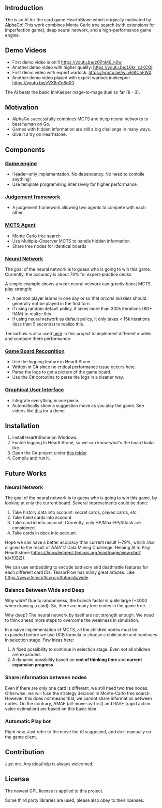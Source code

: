 ## Introduction

The is an AI for the card game HearthStone which originally motivated by AlphaGo! This work combines Monte Carlo tree search (with extensions for imperfection game), deep neural network, and a high-performance game engine.

## Demo Videos
* First demo video is on!!! https://youtu.be/z0I1nM6_k0w
* Another demo video with higher quality: https://youtu.be/L6kr_zJKCQI
* First demo video with expert warlock: https://youtu.be/wLvBlKChFW0
* Another demo video played with expert warlock innkeeper: https://youtu.be/yVX8nTo8o00

The AI beats the basic InnKeeper mage-to-mage duel so far (8 - 0).

## Motivation
* AlphaGo successfully combines MCTS and deep neural networks to beat human on Go.
* Games with hidden information are still a big challenge in many ways.
* Give it a try on Hearhstone.

## Components

### [Game engine](./engine)
* Header-only implementation. No dependency. No need to compile anything!
* Use template programming intensively for higher performance.

### [Judgement framework](./judge)
* A judgement framework allowing two agents to compete with each other.

### [MCTS Agent](./agents/include/agents)
* Monte Carlo tree search
* Use Multiple-Observer MCTS to handle hidden information
* Share tree nodes for identical boards
  
### [Neural Network](./agents/include/neural_net)

The goal of the neural network is to guess who is going to win this game. Currently, the accuracy is about 79% for expert-practice decks.

A simple example shows a weak neural network can *greatly* boost MCTS play strength:
  * A person player learns in one day or so that *arcane missiles* should generally not be played in the first turn.
  * If using random default policy, it takes more than 300k iterations (8G+ RAM) to realize this.
  * If using neural network as default policy, it only takes < 15k iterations (less than 5 seconds) to realize this.
  
Tensorflow is also used [here](./agents/train/tensorflow) in this project to implement different models and compare there performance.

### [Game Board Recognition](./ui/build/vs2017/HearthstoneAI/LogWatcher)
* Use the logging feature in HearthStone
* Written in C# since no critical performance issue occurs here.
* Parse the logs to get a picture of the game board.
* Use the C# coroutine to parse the logs in a cleaner way.

### [Graphical User Interface](./ui)
* Integrate everything in one piece.
* Automatically show a suggestion move as you play the game. See videos like [this](https://youtu.be/L6kr_zJKCQI) for a demo.

## Installation
1. Install HearthStone on Windows.
2. Enable logging to HearthStone, so we can know what's the board looks like.
3. Open the C# project under [this folder](./ui/build/vs2017).
4. Compile and run it.

## Future Works

### Neural Network

The goal of the neural network is to guess who is going to win this game, by looking at only the current board. Several improvements could be done:

1. Take history data into account: secret cards, played cards, etc.
2. Take hand cards into account.
3. Take card id into account. Currently, only HP/Max-HP/Attack are considered.
4. Take cards in deck into account.

Hope we can have a better accuracy than current result (~79%, which also aligned to the result of AAIA'17 Data Mining Challenge: Helping AI to Play Hearthstone (https://knowledgepit.fedcsis.org/mod/page/view.php?id=1022)).

We can use embedding to encode battlecry and deathrattle features for each different card IDs. TensorFlow has many great articles. Like https://www.tensorflow.org/tutorials/wide.

### Balance Between Wide and Deep

Why wide? Due to randomness, the branch factor is quite large (~4000 when drawing a card). So, there are many tree nodes in the game tree.

Why deep? The neural network by itself are not strength enough. We need to think ahead more steps to overcome the weakness in simulation.

In a naive implementation of MCTS, all the children nodes must be expanded before we use UCB formula to choose a child node and continues in selection stage. Few ideas here:
1. A fixed possibility to continue in selection stage. Even not all children are expanded.
2. A dynamic possibility based on **rest of thinking time** and **current expansion progress**.

### Share information between nodes

Even if there are only one card is different, we still need two tree nodes. Otherwise, we will fuse the strategy decision in Monte-Carlo tree search. However, this does *not* means that, we cannot share information between nodes. On the contrary, AMAF (all-move-as-first) and RAVE (rapid action value estimation) are based on this basic idea.

### Automatic Play bot

Right now, Just refer to the move the AI suggested, and do it manually on the game client.

## Contribution

Just me. Any idea/help is always welcomed.

## License

The newest GPL license is applied to this project.

Some third party libraries are used, please also obey to their licenses.
